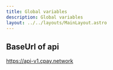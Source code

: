 ```yaml
---
title: Global variables
description: Global variables
layout: ../../layouts/MainLayout.astro
---
```


## BaseUrl of api

https://api-v1.cpay.network
